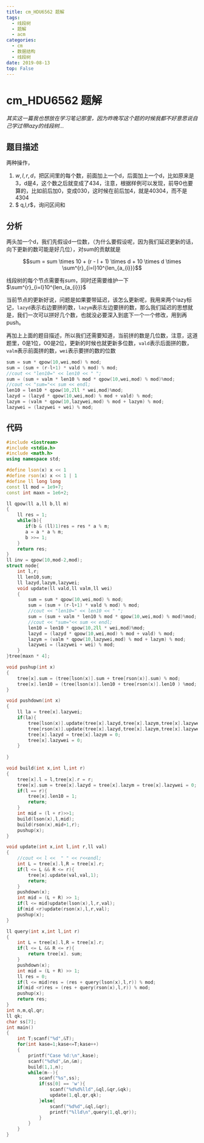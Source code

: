 ```yaml
---
title: cm_HDU6562 题解
tags: 
  - 线段树
  - 题解
  - acm
categories:
  - cm
  - 数据结构
  - 线段树
date: 2019-08-13
top: False
---
```


# cm_HDU6562 题解

*其实这一篇我也想放在学习笔记那里，因为昨晚写这个题的时候我都不好意思说自己学过带lazy的线段树...*
<!-- mode -->

## 题目描述

两种操作，

1. $w,l,r,d$，把区间里的每个数，前面加上一个d，后面加上一个d，比如原来是3，d是4，这个数之后就变成了434，注意，根据样例可以发现，前导0也要算的，比如前后加0，变成030，这时候在前后加4，就是40304，而不是4304
2. $ q,l,r$，询问区间和

## 分析

两头加一个d，我们先假设d一位数，（为什么要假设呢，因为我们延迟更新的话，向下更新的数可能是好几位），对sum的贡献就是

$$sum = sum \times 10 + (r - l + 1) \times d + 10 \times  d \times \sum^{r}_{i=l}10^{len_{a_{i}}}$$

线段树的每个节点需要有$sum$，同时还需要维护一下$\sum^{r}_{i=l}10^{len_{a_{i}}}$

当前节点的更新好说，问题是如果要带延迟，该怎么更新呢，我用来两个lazy标记，`lazyd`表示右边要拼的数，`lazym`表示左边要拼的数，那么我们延迟的思想就是，我们一次可以拼好几个数，也就没必要深入到底下一个一个修改，用到再push。

再加上上面的题目描述，所以我们还需要知道，当前拼的数是几位数，注意，这道题里，0是1位，00是2位，更新的时候也就更新多位数，`vald`表示后面拼的数，`valm`表示前面拼的数，`wei`表示要拼的数的位数

```c++
sum = sum * qpow(10,wei,mod) % mod;
sum = (sum + (r-l+1) * vald % mod) % mod;
//cout << "len10=" << len10 << " ";
sum = (sum + valm * len10 % mod * qpow(10,wei,mod) % mod)%mod;
//cout << "sum="<< sum << endl;
len10 = len10 * qpow(10,2ll * wei,mod)%mod;
lazyd = (lazyd * qpow(10,wei,mod) % mod + vald) % mod;
lazym = (valm * qpow(10,lazywei,mod) % mod + lazym) % mod;
lazywei = (lazywei + wei) % mod;
```



## 代码

```c++
#include <iostream>
#include <stdio.h>
#include <math.h>
using namespace std;

#define lson(x) x << 1
#define rson(x) x << 1 | 1
#define ll long long
const ll mod = 1e9+7;
const int maxn = 1e6+2;

ll qpow(ll a,ll b,ll m)
{
    ll res = 1;
    while(b){
       if(b & (ll)1)res = res * a % m;
       a = a * a % m;
       b >>= 1;
    }
    return res;
}
ll inv = qpow(10,mod-2,mod);
struct node{
    int l,r;
    ll len10,sum;
    ll lazyd,lazym,lazywei;
    void update(ll vald,ll valm,ll wei)
    {
        sum = sum * qpow(10,wei,mod) % mod;
        sum = (sum + (r-l+1) * vald % mod) % mod;
        //cout << "len10=" << len10 << " ";
        sum = (sum + valm * len10 % mod * qpow(10,wei,mod) % mod)%mod;
        //cout << "sum="<< sum << endl;
        len10 = len10 * qpow(10,2ll * wei,mod)%mod;
        lazyd = (lazyd * qpow(10,wei,mod) % mod + vald) % mod;
        lazym = (valm * qpow(10,lazywei,mod) % mod + lazym) % mod;
        lazywei = (lazywei + wei) % mod;
    }
}tree[maxn * 4];

void pushup(int x)
{
    tree[x].sum = (tree[lson(x)].sum + tree[rson(x)].sum) % mod;
    tree[x].len10 = (tree[lson(x)].len10 + tree[rson(x)].len10 ) %mod;
}

void pushdown(int x)
{
    ll la = tree[x].lazywei;
    if(la){
        tree[lson(x)].update(tree[x].lazyd,tree[x].lazym,tree[x].lazywei);
        tree[rson(x)].update(tree[x].lazyd,tree[x].lazym,tree[x].lazywei);
        tree[x].lazyd = tree[x].lazym = 0;
        tree[x].lazywei = 0;
    }
    
}

void build(int x,int l,int r)
{
    tree[x].l = l,tree[x].r = r;
    tree[x].sum = tree[x].lazyd = tree[x].lazym = tree[x].lazywei = 0;
    if(l == r){
        tree[x].len10 = 1;
        return;
    }
    int mid = (l + r)>>1;
    build(lson(x),l,mid);
    build(rson(x),mid+1,r);
    pushup(x);
}

void update(int x,int l,int r,ll val)
{
    //cout << l <<  " " << r<<endl;
    int L = tree[x].l,R = tree[x].r;
    if(l <= L && R <= r){
        tree[x].update(val,val,1);
        return;
    }
    pushdown(x);
    int mid = (L + R) >> 1;
    if(l <= mid)update(lson(x),l,r,val);
    if(mid <r)update(rson(x),l,r,val);
    pushup(x);
}

ll query(int x,int l,int r)
{
    int L = tree[x].l,R = tree[x].r;
    if(l <= L && R <= r){
        return tree[x]. sum;
    }
    pushdown(x);
    int mid = (L + R) >> 1;
    ll res = 0;
    if(l <= mid)res = (res + query(lson(x),l,r)) % mod;
    if(mid <r)res = (res + query(rson(x),l,r)) % mod;
    pushup(x);
    return res;
}
int n,m,ql,qr;
ll qk;
char ss[7];
int main()
{
    int T;scanf("%d",&T);
    for(int kase=1;kase<=T;kase++)
    {
        printf("Case %d:\n",kase);
        scanf("%d%d",&n,&m);
        build(1,1,n);
        while(m--){
            scanf("%s",ss);
            if(ss[0] == 'w'){
                scanf("%d%d%lld",&ql,&qr,&qk);
                update(1,ql,qr,qk);
            }else{
                scanf("%d%d",&ql,&qr);
                printf("%lld\n",query(1,ql,qr));
            }
        }
    }
}
```